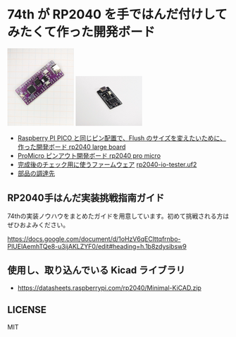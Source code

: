 # 74th が RP2040 を手ではんだ付けしてみたくて作った開発ボード

<img src="./rp2040-large/photo1.png" width="30%" /> <img src="./rp2040-promicro/rp-promicro1-v2.0.0.jpg" width="30%" />

- [Raspberry PI PICO と同じピン配置で、Flush のサイズを変えたいために、作った開発ボード rp2040 large board](./rp2040-large/)
- [ProMicro ピンアウト開発ボード rp2040 pro micro](./rp2040-promicro/)
- [完成後のチェック用に使うファームウェア](rp2040-io-tester/) [rp2040-io-tester.uf2](rp2040-io-tester/rp2040-io-tester.uf2)
- [部品の調達先](./parts/)

## RP2040手はんだ実装挑戦指南ガイド

74thの実装ノウハウをまとめたガイドを用意しています。初めて挑戦される方はぜひおよみください。

https://docs.google.com/document/d/1oHzV6qEClttqfrnbo-PlUElAemhTQe8-u3ijAKLZYF0/edit#heading=h.1b8zdysibsw9


## 使用し、取り込んでいる Kicad ライブラリ

- https://datasheets.raspberrypi.com/rp2040/Minimal-KiCAD.zip

## LICENSE

MIT
